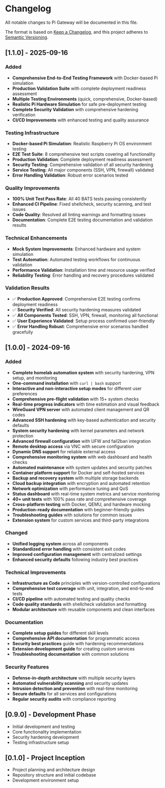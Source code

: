 # Changelog

All notable changes to Pi Gateway will be documented in this file.

The format is based on [Keep a Changelog](https://keepachangelog.com/en/1.0.0/),
and this project adheres to [Semantic Versioning](https://semver.org/spec/v2.0.0.html).

## [1.1.0] - 2025-09-16

### Added
- **Comprehensive End-to-End Testing Framework** with Docker-based Pi simulation
- **Production Validation Suite** with complete deployment readiness assessment
- **Multiple Testing Environments** (quick, comprehensive, Docker-based)
- **Realistic Pi Hardware Simulation** for safe pre-deployment testing
- **Complete Security Validation** with comprehensive hardening verification
- **CI/CD Improvements** with enhanced testing and quality assurance

### Testing Infrastructure
- **Docker-based Pi Simulation**: Realistic Raspberry Pi OS environment testing
- **E2E Test Suite**: 8 comprehensive test scripts covering all functionality
- **Production Validation**: Complete deployment readiness assessment
- **Security Testing**: Comprehensive validation of all security hardening
- **Service Testing**: All major components (SSH, VPN, firewall) validated
- **Error Handling Validation**: Robust error scenarios tested

### Quality Improvements
- **100% Unit Test Pass Rate**: All 40 BATS tests passing consistently
- **Enhanced CI Pipeline**: Fixed shellcheck, security scanning, and test issues
- **Code Quality**: Resolved all linting warnings and formatting issues
- **Documentation**: Complete E2E testing documentation and validation results

### Technical Enhancements
- **Mock System Improvements**: Enhanced hardware and system simulation
- **Test Automation**: Automated testing workflows for continuous validation
- **Performance Validation**: Installation time and resource usage verified
- **Reliability Testing**: Error handling and recovery procedures validated

### Validation Results
- ✅ **Production Approved**: Comprehensive E2E testing confirms deployment readiness
- ✅ **Security Verified**: All security hardening measures validated
- ✅ **All Components Tested**: SSH, VPN, firewall, monitoring all functional
- ✅ **User Experience Validated**: Setup process confirmed user-friendly
- ✅ **Error Handling Robust**: Comprehensive error scenarios handled gracefully

## [1.0.0] - 2024-09-16

### Added
- **Complete homelab automation system** with security hardening, VPN setup, and monitoring
- **One-command installation** with `curl | bash` support
- **Interactive and non-interactive setup modes** for different user preferences
- **Comprehensive pre-flight validation** with 15+ system checks
- **Real-time progress indicators** with time estimation and visual feedback
- **WireGuard VPN server** with automated client management and QR codes
- **Advanced SSH hardening** with key-based authentication and security defaults
- **System security hardening** with kernel parameters and network protection
- **Advanced firewall configuration** with UFW and fail2ban integration
- **Remote desktop access** via VNC with secure configuration
- **Dynamic DNS support** for reliable external access
- **Comprehensive monitoring system** with web dashboard and health checks
- **Automated maintenance** with system updates and security patches
- **Container platform support** for Docker and self-hosted services
- **Backup and recovery system** with multiple storage backends
- **Cloud backup integration** with encryption and automated retention
- **Network optimization** with performance tuning and QoS
- **Status dashboard** with real-time system metrics and service monitoring
- **40+ unit tests** with 100% pass rate and comprehensive coverage
- **Cross-platform testing** with Docker, QEMU, and hardware mocking
- **Production-ready documentation** with beginner-friendly guides
- **Troubleshooting guides** with solutions for common issues
- **Extension system** for custom services and third-party integrations

### Changed
- **Unified logging system** across all components
- **Standardized error handling** with consistent exit codes
- **Improved configuration management** with centralized settings
- **Enhanced security defaults** following industry best practices

### Technical Improvements
- **Infrastructure as Code** principles with version-controlled configurations
- **Comprehensive test coverage** with unit, integration, and end-to-end tests
- **CI/CD pipeline** with automated testing and quality checks
- **Code quality standards** with shellcheck validation and formatting
- **Modular architecture** with reusable components and clean interfaces

### Documentation
- **Complete setup guides** for different skill levels
- **Comprehensive API documentation** for programmatic access
- **Security best practices** guide with hardening recommendations
- **Extension development guide** for creating custom services
- **Troubleshooting documentation** with common solutions

### Security Features
- **Defense-in-depth architecture** with multiple security layers
- **Automated vulnerability scanning** and security updates
- **Intrusion detection and prevention** with real-time monitoring
- **Secure defaults** for all services and configurations
- **Regular security audits** with compliance reporting

## [0.9.0] - Development Phase
- Initial development and testing
- Core functionality implementation
- Security hardening development
- Testing infrastructure setup

## [0.1.0] - Project Inception
- Project planning and architecture design
- Repository structure and initial codebase
- Development environment setup
